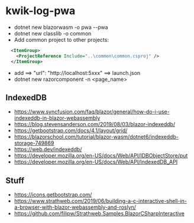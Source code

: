 # kwik-log-pwa

* dotnet new blazorwasm -o pwa --pwa
* dotnet new classlib -o common
* Add common project to other projects:
```xml
  <ItemGroup>
    <ProjectReference Include="..\common\common.csproj" />
  </ItemGroup>
```
* add ==> "url": "http://localhost:5xxx" ==> launch.json
* dotnet new razorcomponent -n <page_name>

## IndexedDB
* https://www.syncfusion.com/faq/blazor/general/how-do-i-use-indexeddb-in-blazor-webassembly
* https://blog.stevensanderson.com/2019/08/03/blazor-indexeddb/
* https://getbootstrap.com/docs/4.1/layout/grid/
* https://blazorschool.com/tutorial/blazor-wasm/dotnet6/indexeddb-storage-749869
* https://web.dev/indexeddb/
* https://developer.mozilla.org/en-US/docs/Web/API/IDBObjectStore/put
* https://developer.mozilla.org/en-US/docs/Web/API/IndexedDB_API

## Stuff
* https://icons.getbootstrap.com/
* https://www.strathweb.com/2019/06/building-a-c-interactive-shell-in-a-browser-with-blazor-webassembly-and-roslyn/
* https://github.com/filipw/Strathweb.Samples.BlazorCSharpInteractive

